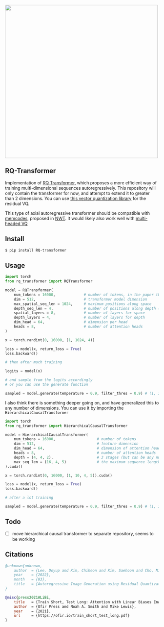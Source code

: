 <img src="./rq-transformer.png" width="500px"></img>

## RQ-Transformer

Implementation of <a href="https://arxiv.org/abs/2203.01941">RQ Transformer</a>, which proposes a more efficient way of training multi-dimensional sequences autoregressively. This repository will only contain the transformer for now, and attempt to extend it to greater than 2 dimensions. You can use <a href="https://github.com/lucidrains/vector-quantize-pytorch#residual-vq">this vector quantization library</a> for the residual VQ.

This type of axial autoregressive transformer should be compatible with <a href="https://github.com/lucidrains/nwt-pytorch">memcodes</a>, proposed in <a href="https://arxiv.org/abs/2106.04283">NWT</a>. It would likely also work well with <a href="https://github.com/lucidrains/vector-quantize-pytorch#multi-headed-vq">multi-headed VQ</a>

## Install

```bash
$ pip install RQ-transformer
```

## Usage

```python
import torch
from rq_transformer import RQTransformer

model = RQTransformer(
    num_tokens = 16000,             # number of tokens, in the paper they had a codebook size of 16k
    dim = 512,                      # transformer model dimension
    max_spatial_seq_len = 1024,     # maximum positions along space
    depth_seq_len = 4,              # number of positions along depth (residual quantizations in paper)
    spatial_layers = 8,             # number of layers for space
    depth_layers = 4,               # number of layers for depth
    dim_head = 64,                  # dimension per head
    heads = 8,                      # number of attention heads
)

x = torch.randint(0, 16000, (1, 1024, 4))

loss = model(x, return_loss = True)
loss.backward()

# then after much training

logits = model(x)

# and sample from the logits accordingly
# or you can use the generate function

sampled = model.generate(temperature = 0.9, filter_thres = 0.9) # (1, 1024, 4)
```

I also think there is something deeper going on, and have generalized this to any number of dimensions. You can use it by importing the `HierarchicalCausalTransformer`

```python
import torch
from rq_transformer import HierarchicalCausalTransformer

model = HierarchicalCausalTransformer(
    num_tokens = 16000,                   # number of tokens
    dim = 512,                            # feature dimension
    dim_head = 64,                        # dimension of attention heads
    heads = 8,                            # number of attention heads
    depth = (4, 4, 2),                    # 3 stages (but can be any number) - transformer of depths 4, 4, 2
    max_seq_len = (16, 4, 5)              # the maximum sequence length of first, stage, then the fixed sequence length of all subsequent stages
).cuda()

x = torch.randint(0, 16000, (1, 10, 4, 5)).cuda()

loss = model(x, return_loss = True)
loss.backward()

# after a lot training

sampled = model.generate(temperature = 0.9, filter_thres = 0.9) # (1, 16, 4, 5)
```

## Todo

- [ ] move hierarchical causal transformer to separate repository, seems to be working

## Citations

```bibtex
@unknown{unknown,
    author  = {Lee, Doyup and Kim, Chiheon and Kim, Saehoon and Cho, Minsu and Han, Wook-Shin},
    year    = {2022},
    month   = {03},
    title   = {Autoregressive Image Generation using Residual Quantization}
}
```

```bibtex
@misc{press2021ALiBi,
    title   = {Train Short, Test Long: Attention with Linear Biases Enable Input Length Extrapolation},
    author  = {Ofir Press and Noah A. Smith and Mike Lewis},
    year    = {2021},
    url     = {https://ofir.io/train_short_test_long.pdf}
}
```
